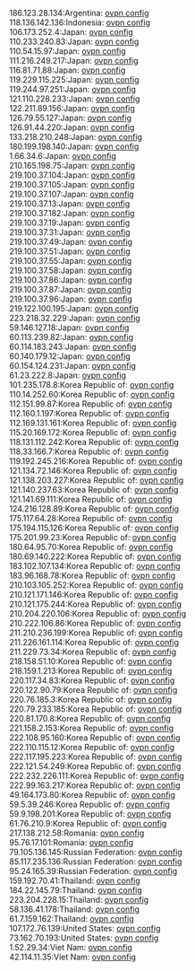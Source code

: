 186.123.28.134:Argentina: [ovpn config](vpn/186_123_28_134.ovpn)  
118.136.142.136:Indonesia: [ovpn config](vpn/118_136_142_136.ovpn)  
106.173.252.4:Japan: [ovpn config](vpn/106_173_252_4.ovpn)  
110.233.240.83:Japan: [ovpn config](vpn/110_233_240_83.ovpn)  
110.54.15.97:Japan: [ovpn config](vpn/110_54_15_97.ovpn)  
111.216.249.217:Japan: [ovpn config](vpn/111_216_249_217.ovpn)  
116.81.71.88:Japan: [ovpn config](vpn/116_81_71_88.ovpn)  
119.229.115.225:Japan: [ovpn config](vpn/119_229_115_225.ovpn)  
119.244.97.251:Japan: [ovpn config](vpn/119_244_97_251.ovpn)  
121.110.228.233:Japan: [ovpn config](vpn/121_110_228_233.ovpn)  
122.211.89.156:Japan: [ovpn config](vpn/122_211_89_156.ovpn)  
126.79.55.127:Japan: [ovpn config](vpn/126_79_55_127.ovpn)  
126.91.44.220:Japan: [ovpn config](vpn/126_91_44_220.ovpn)  
133.218.210.248:Japan: [ovpn config](vpn/133_218_210_248.ovpn)  
180.199.198.140:Japan: [ovpn config](vpn/180_199_198_140.ovpn)  
1.66.34.6:Japan: [ovpn config](vpn/1_66_34_6.ovpn)  
210.165.198.75:Japan: [ovpn config](vpn/210_165_198_75.ovpn)  
219.100.37.104:Japan: [ovpn config](vpn/219_100_37_104.ovpn)  
219.100.37.105:Japan: [ovpn config](vpn/219_100_37_105.ovpn)  
219.100.37.107:Japan: [ovpn config](vpn/219_100_37_107.ovpn)  
219.100.37.13:Japan: [ovpn config](vpn/219_100_37_13.ovpn)  
219.100.37.182:Japan: [ovpn config](vpn/219_100_37_182.ovpn)  
219.100.37.19:Japan: [ovpn config](vpn/219_100_37_19.ovpn)  
219.100.37.31:Japan: [ovpn config](vpn/219_100_37_31.ovpn)  
219.100.37.49:Japan: [ovpn config](vpn/219_100_37_49.ovpn)  
219.100.37.51:Japan: [ovpn config](vpn/219_100_37_51.ovpn)  
219.100.37.55:Japan: [ovpn config](vpn/219_100_37_55.ovpn)  
219.100.37.58:Japan: [ovpn config](vpn/219_100_37_58.ovpn)  
219.100.37.86:Japan: [ovpn config](vpn/219_100_37_86.ovpn)  
219.100.37.87:Japan: [ovpn config](vpn/219_100_37_87.ovpn)  
219.100.37.96:Japan: [ovpn config](vpn/219_100_37_96.ovpn)  
219.122.100.195:Japan: [ovpn config](vpn/219_122_100_195.ovpn)  
223.218.32.229:Japan: [ovpn config](vpn/223_218_32_229.ovpn)  
59.146.127.18:Japan: [ovpn config](vpn/59_146_127_18.ovpn)  
60.113.239.82:Japan: [ovpn config](vpn/60_113_239_82.ovpn)  
60.114.183.243:Japan: [ovpn config](vpn/60_114_183_243.ovpn)  
60.140.179.12:Japan: [ovpn config](vpn/60_140_179_12.ovpn)  
60.154.124.231:Japan: [ovpn config](vpn/60_154_124_231.ovpn)  
61.23.222.8:Japan: [ovpn config](vpn/61_23_222_8.ovpn)  
101.235.178.8:Korea Republic of: [ovpn config](vpn/101_235_178_8.ovpn)  
110.14.252.60:Korea Republic of: [ovpn config](vpn/110_14_252_60.ovpn)  
112.151.99.87:Korea Republic of: [ovpn config](vpn/112_151_99_87.ovpn)  
112.160.1.197:Korea Republic of: [ovpn config](vpn/112_160_1_197.ovpn)  
112.169.131.161:Korea Republic of: [ovpn config](vpn/112_169_131_161.ovpn)  
115.20.169.172:Korea Republic of: [ovpn config](vpn/115_20_169_172.ovpn)  
118.131.112.242:Korea Republic of: [ovpn config](vpn/118_131_112_242.ovpn)  
118.33.166.7:Korea Republic of: [ovpn config](vpn/118_33_166_7.ovpn)  
119.192.245.216:Korea Republic of: [ovpn config](vpn/119_192_245_216.ovpn)  
121.134.72.146:Korea Republic of: [ovpn config](vpn/121_134_72_146.ovpn)  
121.138.203.227:Korea Republic of: [ovpn config](vpn/121_138_203_227.ovpn)  
121.140.237.63:Korea Republic of: [ovpn config](vpn/121_140_237_63.ovpn)  
121.141.69.111:Korea Republic of: [ovpn config](vpn/121_141_69_111.ovpn)  
124.216.128.89:Korea Republic of: [ovpn config](vpn/124_216_128_89.ovpn)  
175.117.64.28:Korea Republic of: [ovpn config](vpn/175_117_64_28.ovpn)  
175.194.115.126:Korea Republic of: [ovpn config](vpn/175_194_115_126.ovpn)  
175.201.99.23:Korea Republic of: [ovpn config](vpn/175_201_99_23.ovpn)  
180.64.95.70:Korea Republic of: [ovpn config](vpn/180_64_95_70.ovpn)  
180.69.140.222:Korea Republic of: [ovpn config](vpn/180_69_140_222.ovpn)  
183.102.107.134:Korea Republic of: [ovpn config](vpn/183_102_107_134.ovpn)  
183.96.168.78:Korea Republic of: [ovpn config](vpn/183_96_168_78.ovpn)  
210.103.105.252:Korea Republic of: [ovpn config](vpn/210_103_105_252.ovpn)  
210.121.171.146:Korea Republic of: [ovpn config](vpn/210_121_171_146.ovpn)  
210.121.175.244:Korea Republic of: [ovpn config](vpn/210_121_175_244.ovpn)  
210.204.220.106:Korea Republic of: [ovpn config](vpn/210_204_220_106.ovpn)  
210.222.106.86:Korea Republic of: [ovpn config](vpn/210_222_106_86.ovpn)  
211.210.236.199:Korea Republic of: [ovpn config](vpn/211_210_236_199.ovpn)  
211.226.161.114:Korea Republic of: [ovpn config](vpn/211_226_161_114.ovpn)  
211.229.73.34:Korea Republic of: [ovpn config](vpn/211_229_73_34.ovpn)  
218.158.51.10:Korea Republic of: [ovpn config](vpn/218_158_51_10.ovpn)  
218.159.1.213:Korea Republic of: [ovpn config](vpn/218_159_1_213.ovpn)  
220.117.34.83:Korea Republic of: [ovpn config](vpn/220_117_34_83.ovpn)  
220.122.90.79:Korea Republic of: [ovpn config](vpn/220_122_90_79.ovpn)  
220.76.185.3:Korea Republic of: [ovpn config](vpn/220_76_185_3.ovpn)  
220.79.233.185:Korea Republic of: [ovpn config](vpn/220_79_233_185.ovpn)  
220.81.170.8:Korea Republic of: [ovpn config](vpn/220_81_170_8.ovpn)  
221.158.2.153:Korea Republic of: [ovpn config](vpn/221_158_2_153.ovpn)  
222.108.95.160:Korea Republic of: [ovpn config](vpn/222_108_95_160.ovpn)  
222.110.115.12:Korea Republic of: [ovpn config](vpn/222_110_115_12.ovpn)  
222.117.195.223:Korea Republic of: [ovpn config](vpn/222_117_195_223.ovpn)  
222.121.54.249:Korea Republic of: [ovpn config](vpn/222_121_54_249.ovpn)  
222.232.226.111:Korea Republic of: [ovpn config](vpn/222_232_226_111.ovpn)  
222.99.163.217:Korea Republic of: [ovpn config](vpn/222_99_163_217.ovpn)  
49.164.173.80:Korea Republic of: [ovpn config](vpn/49_164_173_80.ovpn)  
59.5.39.246:Korea Republic of: [ovpn config](vpn/59_5_39_246.ovpn)  
59.9.198.201:Korea Republic of: [ovpn config](vpn/59_9_198_201.ovpn)  
61.76.210.9:Korea Republic of: [ovpn config](vpn/61_76_210_9.ovpn)  
217.138.212.58:Romania: [ovpn config](vpn/217_138_212_58.ovpn)  
95.76.17.101:Romania: [ovpn config](vpn/95_76_17_101.ovpn)  
79.105.136.145:Russian Federation: [ovpn config](vpn/79_105_136_145.ovpn)  
85.117.235.136:Russian Federation: [ovpn config](vpn/85_117_235_136.ovpn)  
95.24.165.39:Russian Federation: [ovpn config](vpn/95_24_165_39.ovpn)  
159.192.70.41:Thailand: [ovpn config](vpn/159_192_70_41.ovpn)  
184.22.145.79:Thailand: [ovpn config](vpn/184_22_145_79.ovpn)  
223.204.228.15:Thailand: [ovpn config](vpn/223_204_228_15.ovpn)  
58.136.41.178:Thailand: [ovpn config](vpn/58_136_41_178.ovpn)  
61.7.159.162:Thailand: [ovpn config](vpn/61_7_159_162.ovpn)  
107.172.76.139:United States: [ovpn config](vpn/107_172_76_139.ovpn)  
73.162.70.193:United States: [ovpn config](vpn/73_162_70_193.ovpn)  
1.52.29.34:Viet Nam: [ovpn config](vpn/1_52_29_34.ovpn)  
42.114.11.35:Viet Nam: [ovpn config](vpn/42_114_11_35.ovpn)  
